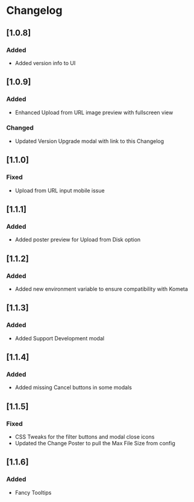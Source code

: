 # Changelog

## [1.0.8]
### Added
- Added version info to UI

## [1.0.9]
### Added
- Enhanced Upload from URL image preview with fullscreen view

### Changed
- Updated Version Upgrade modal with link to this Changelog

## [1.1.0]
### Fixed
- Upload from URL input mobile issue

## [1.1.1]
### Added
- Added poster preview for Upload from Disk option

## [1.1.2]
### Added
- Added new environment variable to ensure compatibility with Kometa

## [1.1.3]
### Added
- Added Support Development modal

## [1.1.4]
### Added
- Added missing Cancel buttons in some modals

## [1.1.5]
### Fixed
- CSS Tweaks for the filter buttons and modal close icons
- Updated the Change Poster to pull the Max File Size from config

## [1.1.6]
### Added
- Fancy Tooltips
